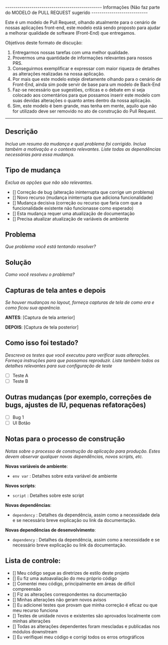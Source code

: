 
------------------------------------------------ Informações (Não faz parte do MODELO de PULL REQUEST sugerido ----------------------------

Este é um modelo de Pull Request, olhando atualmente para o cenário de nossas aplicações front-end, este modelo está sendo proposto para ajudar
a melhorar qualidade de software (Front-End) que entregamos.

Objetivos deste formato de discução:

1) Entregarmos nossas tarefas com uma melhor qualidade.
2) Provermos uma quantidade de informações relevantes para nossos PRS.
3) Conseguirmos exemplificar e expressar com maior riqueza de detalhes as alterações realizadas na nossa aplicação.
4) Por mais que este modelo esteje diretamente olhando para o cenário de Front-End, ainda sim pode servir de base para um modelo de Back-End
5) Faz-se necessário que sugestões, críticas e o debate em si seja colocado aos comentários para que possamos inserir este modelo com suas devidas alterações o quanto antes dentro da nossa aplicação.
6) Sim, este modelo é bem grande, mas tenha em mente, aquilo que não for utilizado deve ser removido no ato de construção do Pull Request.

---
## Descrição
*Inclua um resumo da mudança e qual problema foi corrigido. Inclua também a motivação e o contexto relevantes. Liste todas as dependências necessárias para essa mudança.*

##   Tipo de mudança
*Exclua as opções que não são relevantes.*
- [] Correção de bug (alteração ininterrupta que corrige um problema)
- [] Novo recurso (mudança ininterrupta que adiciona funcionalidade)
- [] Mudança decisiva (correção ou recurso que faria com que a funcionalidade existente não funcionasse como esperado)
- [] Esta mudança requer uma atualização de documentação
- [] Precisa atualizar atualização de variáveis ​​de ambiente

## Problema
*Que problema você está tentando resolver?*

## Solução
*Como você resolveu o problema?*

##   Capturas de tela antes e depois
*Se houver mudanças no layout, forneça capturas de tela de como era e como ficou sua aparência.*

**ANTES**:
[Captura de tela anterior]

**DEPOIS**:
[Captura de tela posterior]

## Como isso foi testado?

*Descreva os testes que você executou para verificar suas alterações. Forneça instruções para que possamos reproduzir. Liste também todos os detalhes relevantes para sua configuração de teste*

- [ ] Teste A
- [ ] Teste B

## Outras mudanças (por exemplo, correções de bugs, ajustes de IU, pequenas refatorações)

- [ ] Bug 1
- [ ] UI Botão 

## Notas para o processo de construção

*Notas sobre o processo de construção da aplicação para produção. Estes devem observar qualquer novas dependências, novos scripts, etc.*

**Novas variáveis ​​de ambiente**:

- `env var` : Detalhes sobre esta variável de ambiente

**Novos scripts**:

- `script` : Detalhes sobre este script

**Novas dependências**:

- `dependency` : Detalhes da dependência, assim como a necessidade dela e se necessário breve explicação ou link da documentação.

**Novas dependências de desenvolvimento**:

- `dependency` : Detalhes da dependência, assim como a necessidade e se necessário breve explicação ou link da documentação.

## Lista de controle:

- [] Meu código segue as diretrizes de estilo deste projeto
- [] Eu fiz uma autoavaliação do meu próprio código
- [] Comentei meu código, principalmente em áreas de difícil compreensão
- [] Fiz as alterações correspondentes na documentação
- [] Minhas alterações não geram novos avisos
- [] Eu adicionei testes que provam que minha correção é eficaz ou que meu recurso funciona
- [] Testes de unidade novos e existentes são aprovados localmente com minhas alterações
- [] Todas as alterações dependentes foram mescladas e publicadas nos módulos downstream
- [] Eu verifiquei meu código e corrigi todos os erros ortográficos
